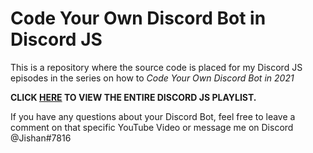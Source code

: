 # Code Your Own Discord Bot in Discord JS
This is a repository where the source code is placed for my Discord JS episodes in the series on how to _Code Your Own Discord Bot in 2021_

**CLICK [HERE](https://www.youtube.com/watch?v=8pbcFKzDgKY&list=PLApYoRlzhXgwc1nno3QzpUfUuS5xaid_K) TO VIEW THE ENTIRE DISCORD JS PLAYLIST.**

If you have any questions about your Discord Bot, feel free to leave a comment on that specific YouTube Video or message me on Discord @Jishan#7816

